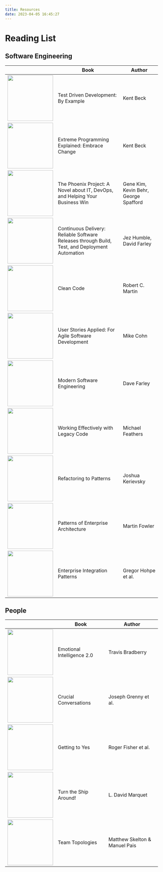 ```yaml
---
title: Resources
date: 2023-04-05 16:45:27
---
```


# Reading List

## Software Engineering
| | Book | Author |
| ----------- | ----------- | ----------- |
| <img style="display: inline; width: 150px;" src="https://m.media-amazon.com/images/P/0321146530.01._SCLZZZZZZZ_SX500_.jpg"/>| Test Driven Development: By Example  | Kent Beck |
| <img style="display: inline; width: 150px;" src="https://m.media-amazon.com/images/P/0321278658.01._SCLZZZZZZZ_SX500_.jpg"/>| Extreme Programming Explained: Embrace Change | Kent Beck |
| <img style="display: inline; width: 150px;" src="https://m.media-amazon.com/images/P/B078Y98RG8.01._SCLZZZZZZZ_SX500_.jpg"/>| The Phoenix Project: A Novel about IT, DevOps, and Helping Your Business Win | Gene Kim, Kevin Behr, George Spafford |
| <img style="display: inline; width: 150px;" src="https://m.media-amazon.com/images/W/IMAGERENDERING_521856-T1/images/I/41M9tIGo1+L._SX345_BO1,204,203,200_.jpg"/>| Continuous Delivery: Reliable Software Releases through Build, Test, and Deployment Automation | Jez Humble, David Farley |
| <img style="display: inline; width: 150px;" src="https://m.media-amazon.com/images/W/IMAGERENDERING_521856-T1/images/I/41xShlnTZTL._SX218_BO1,204,203,200_QL40_FMwebp_.jpg"/>| Clean Code | Robert C. Martin |
| <img style="display: inline; width: 150px;" src="https://m.media-amazon.com/images/P/0321205685.01._SCLZZZZZZZ_SX500_.jpg"/>| User Stories Applied: For Agile Software Development | Mike Cohn |
| <img style="display: inline; width: 150px;" src="https://m.media-amazon.com/images/P/0137314914.01._SCLZZZZZZZ_SX500_.jpg"/>| Modern Software Engineering | Dave Farley |
| <img style="display: inline; width: 150px;" src="https://m.media-amazon.com/images/P/0131177052.01._SCLZZZZZZZ_SX500_.jpg"/>| Working Effectively with Legacy Code | Michael Feathers |
| <img style="display: inline; width: 150px;" src="https://m.media-amazon.com/images/W/IMAGERENDERING_521856-T1/images/I/515omKbeNTL._SX352_BO1,204,203,200_.jpg"/>| Refactoring to Patterns | Joshua Kerievsky |
| <img style="display: inline; width: 150px;" src="https://m.media-amazon.com/images/P/0321127420.01._SCLZZZZZZZ_SX500_.jpg"/>| Patterns of Enterprise Architecture | Martin Fowler |
| <img style="display: inline; width: 150px;" src="https://m.media-amazon.com/images/P/B007MQLL4E.01._SCLZZZZZZZ_SX500_.jpg"/>| Enterprise Integration Patterns | Gregor Hohpe et al. |


## People
| | Book | Author |
| ----------- | ----------- | ----------- |
| <img style="display: inline; width: 150px;" src="https://m.media-amazon.com/images/P/0974320625.01._SCLZZZZZZZ_SX500_.jpg"/>| Emotional Intelligence 2.0 | Travis Bradberry |
| <img style="display: inline; width: 150px;" src="https://m.media-amazon.com/images/P/1260474186.01._SCLZZZZZZZ_SX500_.jpg"/>| Crucial Conversations | Joseph Grenny et al. |
| <img style="display: inline; width: 150px;" src="https://m.media-amazon.com/images/P/0143118757.01._SCLZZZZZZZ_SX500_.jpg"/>| Getting to Yes | Roger Fisher et al.  |
| <img style="display: inline; width: 150px;" src="https://m.media-amazon.com/images/P/1591846404.01._SCLZZZZZZZ_SX500_.jpg"/>| Turn the Ship Around! | L. David Marquet |
| <img style="display: inline; width: 150px;" src="https://m.media-amazon.com/images/P/B09JWT9S4D.01._SCLZZZZZZZ_SX500_.jpg"/>| Team Topologies | Matthew Skelton & Manuel Pais |




